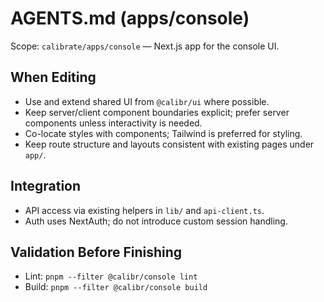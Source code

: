 # AGENTS.md (apps/console)

Scope: `calibrate/apps/console` — Next.js app for the console UI.

## When Editing
- Use and extend shared UI from `@calibr/ui` where possible.
- Keep server/client component boundaries explicit; prefer server components unless interactivity is needed.
- Co-locate styles with components; Tailwind is preferred for styling.
- Keep route structure and layouts consistent with existing pages under `app/`.

## Integration
- API access via existing helpers in `lib/` and `api-client.ts`.
- Auth uses NextAuth; do not introduce custom session handling.

## Validation Before Finishing
- Lint: `pnpm --filter @calibr/console lint`
- Build: `pnpm --filter @calibr/console build`

